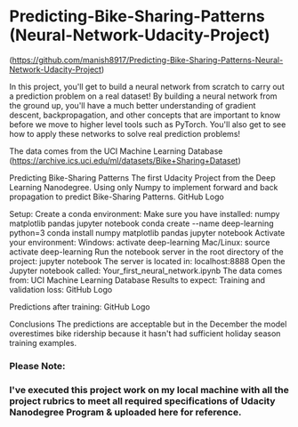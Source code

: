 # Predicting-Bike-Sharing-Patterns (Neural-Network-Udacity-Project)
(https://github.com/manish8917/Predicting-Bike-Sharing-Patterns-Neural-Network-Udacity-Project)

In this project, you'll get to build a neural network from scratch to carry out a prediction problem on a real dataset! By building a neural network from the ground up, you'll have a much better understanding of gradient descent, backpropagation, and other concepts that are important to know before we move to higher level tools such as PyTorch. You'll also get to see how to apply these networks to solve real prediction problems!

The data comes from the UCI Machine Learning Database (https://archive.ics.uci.edu/ml/datasets/Bike+Sharing+Dataset)

Predicting Bike-Sharing Patterns
The first Udacity Project from the Deep Learning Nanodegree. Using only Numpy to implement forward and back propagation to predict Bike-Sharing Patterns. GitHub Logo

Setup:
Create a conda environment: Make sure you have installed: numpy matplotlib pandas jupyter notebook
conda create --name deep-learning python=3
conda install numpy matplotlib pandas jupyter notebook
Activate your environment:
Windows:
activate deep-learning
Mac/Linux:
source activate deep-learning
Run the notebook server in the root directory of the project:
jupyter notebook
The server is located in: localhost:8888
Open the Jupyter notebook called: Your_first_neural_network.ipynb
The data comes from: UCI Machine Learning Database
Results to expect:
Training and validation loss:
GitHub Logo

Predictions after training:
GitHub Logo

Conclusions
The predictions are acceptable but in the December the model overestimes bike ridership because it hasn't had sufficient holiday season training examples.


### Please Note:
### I've executed this project work on my local machine with all the project rubrics to meet all required specifications of Udacity Nanodegree Program & uploaded here for reference.
